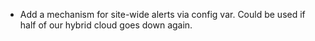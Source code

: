 - Add a mechanism for site-wide alerts via config var. Could be used if half of our hybrid cloud goes down again.
